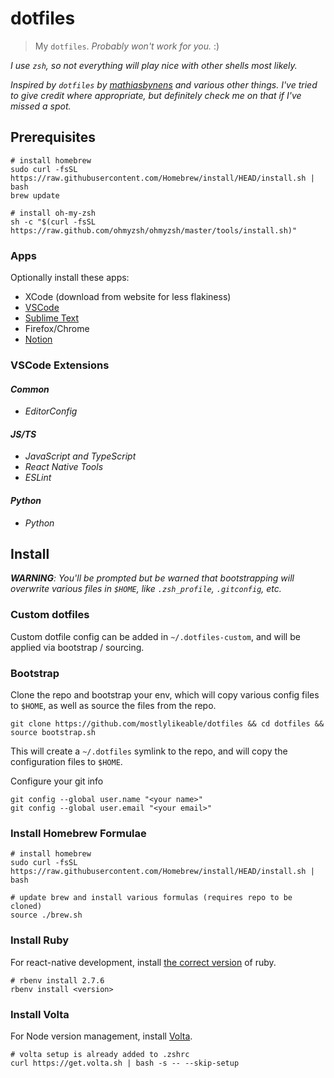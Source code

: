 # dotfiles

> My `dotfiles`. _Probably won't work for you._ :)

_I use `zsh`, so not everything will play nice with other shells most likely._

_Inspired by `dotfiles` by
[mathiasbynens](https://github.com/mathiasbynens) and various other things.
I've tried to give credit where appropriate, but definitely check me on that
if I've missed a spot._

## Prerequisites

```shell
# install homebrew
sudo curl -fsSL https://raw.githubusercontent.com/Homebrew/install/HEAD/install.sh | bash
brew update

# install oh-my-zsh
sh -c "$(curl -fsSL https://raw.github.com/ohmyzsh/ohmyzsh/master/tools/install.sh)"
```

### Apps

Optionally install these apps:

- XCode (download from website for less flakiness)
- [VSCode](https://code.visualstudio.com/docs/setup/mac)
- [Sublime Text](https://www.sublimetext.com/3)
- Firefox/Chrome
- [Notion](https://www.notion.so/desktop)

### VSCode Extensions

#### _Common_

- _EditorConfig_

#### _JS/TS_

- _JavaScript and TypeScript_
- _React Native Tools_
- _ESLint_

#### _Python_

- _Python_

## Install

_**WARNING**: You'll be prompted but be warned that bootstrapping will overwrite
various files in `$HOME`, like `.zsh_profile`, `.gitconfig`, etc._

### Custom dotfiles

Custom dotfile config can be added in `~/.dotfiles-custom`, and will be applied
via bootstrap / sourcing.

### Bootstrap

Clone the repo and bootstrap your env, which will copy various config files
to `$HOME`, as well as source the files from the repo.

```shell
git clone https://github.com/mostlylikeable/dotfiles && cd dotfiles && source bootstrap.sh
```

This will create a `~/.dotfiles` symlink to the repo, and will copy the
configuration files to `$HOME`.

Configure your git info

```shell
git config --global user.name "<your name>"
git config --global user.email "<your email>"
```

### Install Homebrew Formulae

```shell
# install homebrew
sudo curl -fsSL https://raw.githubusercontent.com/Homebrew/install/HEAD/install.sh | bash

# update brew and install various formulas (requires repo to be cloned)
source ./brew.sh
```

### Install Ruby

For react-native development, install [the correct version](https://github.com/facebook/react-native/blob/main/template/_ruby-version) of ruby.

```shell
# rbenv install 2.7.6
rbenv install <version>
```

### Install Volta

For Node version management, install [Volta](https://docs.volta.sh).

```shell
# volta setup is already added to .zshrc
curl https://get.volta.sh | bash -s -- --skip-setup
```
